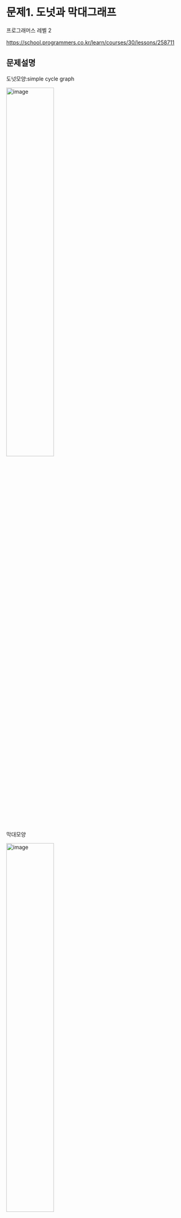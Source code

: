 # 문제1. 도넛과 막대그래프

프로그래머스 레벨 2

https://school.programmers.co.kr/learn/courses/30/lessons/258711

## 문제설명

도넛모양:simple cycle graph

<img src="https://github.com/user-attachments/assets/011d281f-9d13-4b00-a7cc-0c0fd487bc3e" alt="image" style="width: 50%; height: 50%;">

막대모양

<img src="https://github.com/user-attachments/assets/8fefe073-c5fa-4a88-bec9-750521b8dff6" alt="image" style="width: 50%; height: 50%;">

8자모양

<img src="https://github.com/user-attachments/assets/877a0b36-13e6-45a8-9a6d-eee0e687f39f" alt="image" style="width: 50%; height: 50%;">

위 세 모양의 sub graph들이 있고, 새로운 한 vertex는 각 subgraph에 임의의 한 vertex를 destination으로 하는 edge로 연결되어 있다.

입력은 [[1,2],[3,4]]와 같은 형태로 edges가 주어지며, 출력은 [시작 vertex, #도넛모양, #막대모양, #8자모양]이다.

제한사항

<img src="https://github.com/user-attachments/assets/128b922a-3eee-4af8-94cc-e7e3159a4a50" alt="image" style="width: 50%; height: 50%;">

## 풀이

### 시작 vertex와 각 graph의 특징을 파악

#### 시작 vertex

no incomming edge. only outgoing edges

> 다만, 해당 조건은 막대모양의 시작점도 동일한 특성을 보유.
> 
> 제한조건에서 그래프의 개수가 2개 이상이므로 starting node는 최소 2개 이상의 outgoing edge를 가지지만, 막대모양의 시작점은 outgoing edge가 한 개 뿐임

#### 그래프

각 그래프의 vertex는 시작 vertex와 incomming edge로 연결될 수도 있으므로 outgoing edge를 기준으로 봐야 함

- **막대모양** : 마지막 vertex는 outgoing edge가 없음

- **8자모양** : intersection vertex 에는 두 개의 outgoing edges가 있음. incomming의 경우 starting vertex와 연결될 경우 

- **도넛모양** : 모두 outgoing은 1개씩, incomming은 기본 1개, starting node와 연결되면 2개인데 위의 두 그래프의 vertex들과 겹침. 따라서 위의 두 경우가 아닌 것으로 결정

### 구현

각 vertex 별로 incomming edge와 outgoing edge의 개수를 구함

이를 바탕으로 starting vertex와 막대모양, 8자모양의 개수를 구하고, 전체 그래프의 개수는 starting vertex의 outgoing edge의 수와 같으므로 이 값에서 두 값을 빼면 도넛모양의 개수를 구할 수 있음

## 코드

```
def solution(edges):
    incomming, outgoing = counting_edges(edges)
    answer = counting(incomming,outgoing)
    return answer


def counting_edges(E):
    incomming=[0]
    outgoing=[0]
    max_vertex=1
    for e in E:
        if max_vertex < max(e):
            for i in range(max(e)-max_vertex):
                incomming.append(0)
                outgoing.append(0)
            max_vertex=max(e)
        incomming[e[1]-1]+=1
        outgoing[e[0]-1]+=1
    return incomming, outgoing

def counting(incomming, outgoing):
    n=len(incomming)
    zero_incomming_indices=[]
    eight_num=0
    bar_num=0
    for i in range(n):
        if incomming[i]==0:
            zero_incomming_indices.append(i)
        elif outgoing[i]==2:
            eight_num+=1
        elif outgoing[i]==0:
            bar_num+=1
    starting_vertex = max(zero_incomming_indices, key=lambda x: outgoing[x]) + 1
    d_num=outgoing[starting_vertex - 1] - bar_num - eight_num

    return [starting_vertex, d_num, bar_num, eight_num]
```    

## 후기

1시간이나 걸렸음. 생각보다 오래걸림

문제 구상할 때 DFS로 풀려고 해서 시작이 꼬인게 큰 듯

DFS로 할 수는 있지만 지금 푼 풀이보다 복잡하고, 어차피 해당 사고를 포함할 것으로 추정

또한 코드 구현에도 좀 헤맨 감이 있는데 기본기가 모자란 것 같으니 레벨 1과 2를 병행하는 방향으로 잡을 예정
